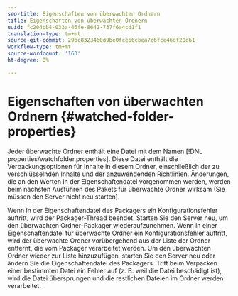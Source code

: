 ```yaml
---
seo-title: Eigenschaften von überwachten Ordnern
title: Eigenschaften von überwachten Ordnern
uuid: fc204bb4-033a-46fe-8642-737f6a4cd1f1
translation-type: tm+mt
source-git-commit: 29bc8323460d9be0fce66cbea7c6fce46df20d61
workflow-type: tm+mt
source-wordcount: '163'
ht-degree: 0%

---
```



# Eigenschaften von überwachten Ordnern {#watched-folder-properties}

Jeder überwachte Ordner enthält eine Datei mit dem Namen [!DNL properties/watchfolder.properties]. Diese Datei enthält die Verpackungsoptionen für Inhalte in diesem Ordner, einschließlich der zu verschlüsselnden Inhalte und der anzuwendenden Richtlinien. Änderungen, die an den Werten in der Eigenschaftendatei vorgenommen werden, werden beim nächsten Ausführen des Pakets für überwachte Ordner wirksam (Sie müssen den Server nicht neu starten).

Wenn in der Eigenschaftendatei des Packagers ein Konfigurationsfehler auftritt, wird der Packager-Thread beendet. Starten Sie den Server neu, um den überwachten Ordner-Packager wiederaufzunehmen. Wenn in einer Eigenschaftendatei für überwachte Ordner ein Konfigurationsfehler auftritt, wird der überwachte Ordner vorübergehend aus der Liste der Ordner entfernt, die vom Packager verarbeitet werden. Um den überwachten Ordner wieder zur Liste hinzuzufügen, starten Sie den Server neu oder ändern Sie die Eigenschaftendatei des Packagers. Tritt beim Verpacken einer bestimmten Datei ein Fehler auf (z. B. weil die Datei beschädigt ist), wird die Datei übersprungen und die restlichen Dateien im Ordner werden verarbeitet.

